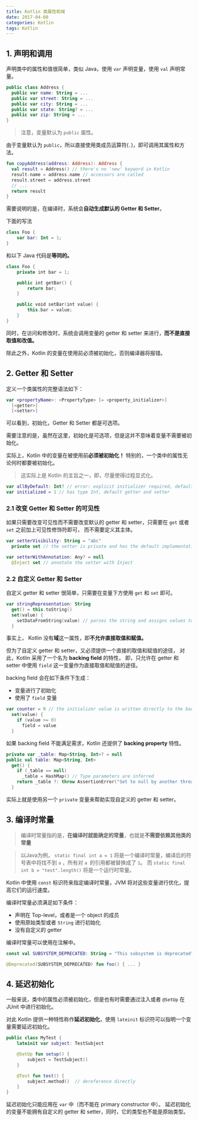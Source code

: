 ```yaml
---
title: Kotlin 类属性和域
date: 2017-04-08
categories: Kotlin
tags: Kotlin
---
```


## 1. 声明和调用

声明类中的属性和值很简单，类似 Java，使用 `var` 声明变量，使用 `val` 声明常量。

```kotlin
public class Address {
  public var name: String = ...
  public var street: String = ...
  public var city: String = ...
  public var state: String? = ...
  public var zip: String = ...
}
```

> 注意，变量默认为 `public` 属性。

由于变量默认为 `public`，所以直接使用类成员运算符(`.`)，即可调用其属性和方法。

```kotlin
fun copyAddress(address: Address): Address {
  val result = Address() // there's no 'new' keyword in Kotlin
  result.name = address.name // accessors are called
  result.street = address.street
  // ...
  return result
}
```

需要说明的是，在编译时，系统会**自动生成默认的 Getter 和 Setter**。

下面的写法
```kotlin
class Foo {
    var bar: Int = 1;
}
```

和以下 Java 代码是**等同的。**

```kotlin
class Foo {
    private int bar = 1;

    public int getBar() {
        return bar;
    }

    public void setBar(int value) {
        this.bar = value;
    }
}
```

同时，在访问和修改时，系统会调用变量的 getter 和 setter 来进行，**而不是直接取值和改值。**

除此之外，Kotlin 的变量在使用前必须被初始化，否则编译器将报错。


## 2. Getter 和 Setter

定义一个类属性的完整语法如下：

```kotlin
var <propertyName>: <PropertyType> [= <property_initializer>]
  [<getter>]
  [<setter>]
```

可以看到，初始化，Getter 和 Setter 都是可选项。

需要注意的是，虽然在这里，初始化是可选项，但是这并不意味着变量不需要被初始化。

实际上，Kotlin 中的变量在被使用前**必须被初始化！**
特别的，一个类中的属性无论何时都要被初始化。

> 这实际上是 Kotlin 的主旨之一，即，尽量使得过程显式化。


```kotlin
var allByDefault: Int? // error: explicit initializer required, default getter and setter implied
var initialized = 1 // has type Int, default getter and setter
```

### 2.1 改变 Getter 和 Setter 的可见性

如果只需要改变可见性而不需要改变默认的 getter 和 setter，只需要在 `get` 或者 `set` 之前加上可见性修饰符即可，
而不需要定义其主体。


```kotlin
var setterVisibility: String = "abc"
  private set // the setter is private and has the default implementation

var setterWithAnnotation: Any? = null
  @Inject set // annotate the setter with Inject
```


### 2.2 自定义 Getter 和 Setter

自定义 getter 和 setter 很简单，只需要在变量下方使用 `get` 和 `set` 即可。

```kotlin
var stringRepresentation: String
  get() = this.toString()
  set(value) {
    setDataFromString(value) // parses the string and assigns values to other properties
  }
```

事实上， Kotlin 没有**域**这一属性，即**不允许直接取值和赋值。**

但为了自定义 getter 和 setter，又必须提供一个直接的取值和赋值的途径，
对此，Kotlin 采用了一个名为 **backing field** 的特性，
即，只允许在 getter 和 setter 中使用 `field` 这一变量作为直接取值和赋值的途径。

backing field 会在如下条件下生成：

- 变量进行了初始化
- 使用了 `field` 变量

```kotlin
var counter = 0 // the initializer value is written directly to the backing field
  set(value) {
    if (value >= 0)
      field = value
  }
```

如果 backing field 不能满足需求，Kotlin 还提供了 **backing property** 特性。

```kotlin
private var _table: Map<String, Int>? = null
public val table: Map<String, Int>
  get() {
    if (_table == null)
      _table = HashMap() // Type parameters are inferred
    return _table ?: throw AssertionError("Set to null by another thread")
  }
```

实际上就是使用另一个 `private` 变量来帮助实现自定义的 getter 和 setter。

## 3. 编译时常量

> 编译时常量指的是，**在编译时就能确定的常量**，也就是**不需要依赖其他类的常量**

> 以Java为例， `static final int a = 1` 将是一个编译时常量，编译后的符号表中将找不到 `a` ，所有对 `a `的引用都被替换成了 `1`。
而 `static final int b = "test".length()` 将是一个运行时常量。

Kotlin 中使用 `const` 标识符来指定编译时常量，JVM 将对这些变量进行优化，提高它们的运行速度。

编译时常量必须满足如下条件：

- 声明在 Top-level，或者是一个 object 的成员
- 使用原始类型或者 `String` 进行初始化
- 没有自定义的 getter

编译时常量可以使用在注解中。

```kotlin
const val SUBSYSTEM_DEPRECATED: String = "This subsystem is deprecated"

@Deprecated(SUBSYSTEM_DEPRECATED) fun foo() { ... }
```

## 4. 延迟初始化

一般来说，类中的属性必须被初始化，但是也有时需要通过注入或者 `@SetUp` 在 JUnit 中进行初始化。

对此 Kotlin 提供一种特性称作**延迟初始化**，使用 `lateinit` 标识符可以指明一个变量需要延迟初始化。

```kotlin
public class MyTest {
    lateinit var subject: TestSubject

    @SetUp fun setup() {
        subject = TestSubject()
    }

    @Test fun test() {
        subject.method()  // dereference directly
    }
}
```

延迟初始化只能应用在 `var` 中（而不能在 primary constructor 中）。
延迟初始化的变量不能拥有自定义的 getter 和 setter，同时，它的类型也不能是原始类型。

